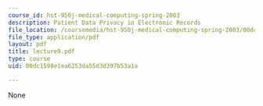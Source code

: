 ```yaml
---
course_id: hst-950j-medical-computing-spring-2003
description: Patient Data Privacy in Electronic Records
file_location: /coursemedia/hst-950j-medical-computing-spring-2003/00dc1598e1ea6253da55d3d397b53a1a_lecture9.pdf
file_type: application/pdf
layout: pdf
title: lecture9.pdf
type: course
uid: 00dc1598e1ea6253da55d3d397b53a1a

---
```

None